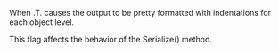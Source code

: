 ﻿When .T. causes the output to be pretty formatted with indentations for each object level.This flag affects the behavior of the Serialize() method.